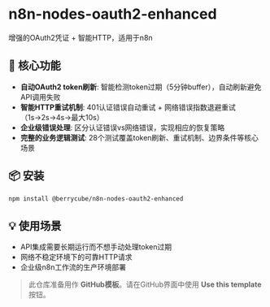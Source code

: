 # n8n-nodes-oauth2-enhanced

增强的OAuth2凭证 + 智能HTTP，适用于n8n

## 🚀 核心功能

- **自动OAuth2 token刷新**: 智能检测token过期（5分钟buffer），自动刷新避免API调用失败
- **智能HTTP重试机制**: 401认证错误自动重试 + 网络错误指数退避重试（1s→2s→4s→最大10s）  
- **企业级错误处理**: 区分认证错误vs网络错误，实现相应的恢复策略
- **完整的业务逻辑测试**: 28个测试覆盖token刷新、重试机制、边界条件等核心场景

## 📦 安装

```bash
npm install @berrycube/n8n-nodes-oauth2-enhanced
```

## 💡 使用场景

- API集成需要长期运行而不想手动处理token过期
- 网络不稳定环境下的可靠HTTP请求
- 企业级n8n工作流的生产环境部署

> 此仓库准备用作 **GitHub模板**。请在GitHub界面中使用 **Use this template** 按钮。